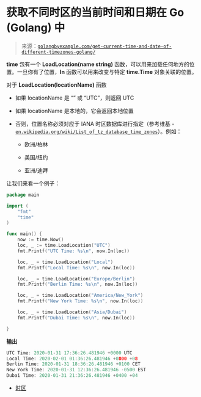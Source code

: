 <!--yml

类别：未分类

日期：2024-10-13 06:08:13

-->

# 获取不同时区的当前时间和日期在 Go (Golang) 中

> 来源：[`golangbyexample.com/get-current-time-and-date-of-different-timezones-golang/`](https://golangbyexample.com/get-current-time-and-date-of-different-timezones-golang/)

**time** 包有一个 **LoadLocation(name string)** 函数，可以用来加载任何地方的位置。一旦你有了位置，**In** 函数可以用来改变与特定 **time.Time** 对象关联的位置。

对于 **LoadLocation(locationName)** 函数

+   如果 locationName 是 “” 或 “UTC”，则返回 UTC

+   如果 locationName 是本地的，它会返回本地位置

+   否则，位置名称必须对应于 IANA 时区数据库进行指定（参考维基 - [`en.wikipedia.org/wiki/List_of_tz_database_time_zones`](https://en.wikipedia.org/wiki/List_of_tz_database_time_zones)）。例如：

    +   欧洲/柏林

    +   美国/纽约

    +   亚洲/迪拜

让我们来看一个例子：

```go
package main

import (
	"fmt"
	"time"
)

func main() {
	now := time.Now()
	loc, _ := time.LoadLocation("UTC")
	fmt.Printf("UTC Time: %s\n", now.In(loc))

	loc, _ = time.LoadLocation("Local")
	fmt.Printf("Local Time: %s\n", now.In(loc))

	loc, _ = time.LoadLocation("Europe/Berlin")
	fmt.Printf("Berlin Time: %s\n", now.In(loc))

	loc, _ = time.LoadLocation("America/New_York")
	fmt.Printf("New York Time: %s\n", now.In(loc))

	loc, _ = time.LoadLocation("Asia/Dubai")
	fmt.Printf("Dubai Time: %s\n", now.In(loc))

} 
```

**输出**

```go
UTC Time: 2020-01-31 17:36:26.481946 +0000 UTC
Local Time: 2020-02-01 01:36:26.481946 +0800 +08
Berlin Time: 2020-01-31 18:36:26.481946 +0100 CET
New York Time: 2020-01-31 12:36:26.481946 -0500 EST
Dubai Time: 2020-01-31 21:36:26.481946 +0400 +04
```

+   [时区](https://golangbyexample.com/tag/timezone/)
